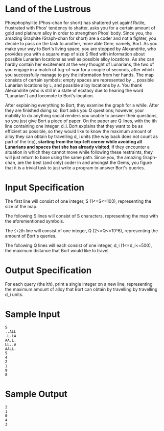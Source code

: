 # Land of the Lustrous
Phosphophyllite (Phos-chan for short) has shattered yet again! Rutile, frustrated with Phos' tendency to shatter, asks you for a certain amount of gold and platinum alloy in order to strengthen Phos' body. Since you, the amazing Graphite (Graph-chan for short) are a coder and not a fighter, you decide to pass on the task to another, more able Gem; namely, Bort. As you make your way to Bort's living space, you are stopped by Alexandrite, who provides you with a square map of size S flled with information about possible Lunarian locations as well as possible alloy locations. As she can hardly contain her excitement at the very thought of Lunarians, the two of you engage in a match of tug-of-war for a couple of seconds, after which you successfully manage to pry the information from her hands. The map consists of certain symbols: empty spaces are represented by `.`, possible Lunarian locations by `L`, and possible alloy locations by `A`. You thank Alexandrite (who is still in a state of ecstasy due to hearing the word "Lunarian") and locomote to Bort's location. 

After explaining everything to Bort, they examine the graph for a while. After they are finished doing so, Bort asks you Q questions; however, your inability to do anything social renders you unable to answer their questions, so you just give Bort a piece of paper. On the paper are Q lines, with the ith line containing one integer, d_i. Bort explains that they want to be as efficient as possible, so they would like to know the maximum amount of alloy they can obtain by travelling d_i units (the way back does not count as part of the trip), **starting from the top-left corner while avoiding all Lunarians and spaces that she has already visited**; if they encounter a situation in which they cannot move while following these restraints, they will just return to base using the same path. Since you, the amazing Graph-chan, are the best (and only) coder in and amongst the Gems, you figure that it is a trivial task to just write a program to answer Bort's queries.

# Input Specification
The first line will consist of one integer, S (1<=S<=100), representing the size of the map.

The following S lines will consist of S characters, representing the map with the aforementioned symbols.

The `S+2`th line will consist of one integer, Q (2<=Q<=10^6), representing the amount of Bort's queries.

The following Q lines will each consist of one integer, d_i (1<=d_i<=500), the maximum distance that Bort would like to travel.

# Output Specification
For each query (the ith), print a single integer on a new line, representing the maximum amount of alloy that Bort can obtain by travelling by travelling d_i units.

# Sample Input
```
5
..ALL
.L.LA
AA.L.
LL..A
AALL.
5
4
2
1
9
8
```

# Sample Output
```
2
1
0
4
3
```
